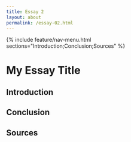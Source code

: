 ```yaml
---
title: Essay 2
layout: about
permalink: /essay-02.html
---
```


{% include feature/nav-menu.html sections="Introduction;Conclusion;Sources" %}

# My Essay Title

## Introduction

## Conclusion

## Sources